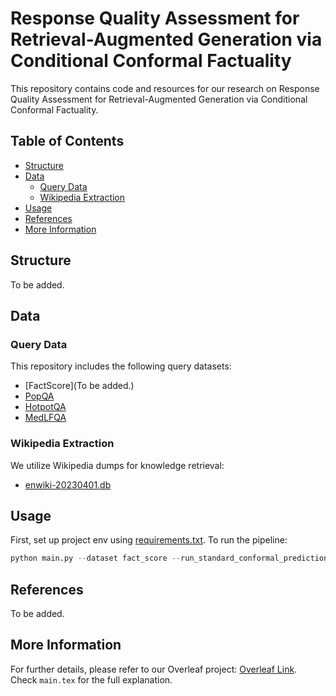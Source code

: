 # Response Quality Assessment for Retrieval-Augmented Generation via Conditional Conformal Factuality

This repository contains code and resources for our research on Response Quality Assessment for Retrieval-Augmented
Generation via Conditional Conformal Factuality.

## Table of Contents
- [Structure](#Structure)
- [Data](#data)
  - [Query Data](#query-data)
  - [Wikipedia Extraction](#wikipedia-extraction)
- [Usage](#usage)
- [References](#references)
- [More Information](#more-information)

## Structure
To be added.

## Data
### Query Data
This repository includes the following query datasets:
- [FactScore](To be added.)
- [PopQA](https://huggingface.co/datasets/akariasai/PopQA)
- [HotpotQA](https://huggingface.co/datasets/hotpotqa/hotpot_qa)
- [MedLFQA](https://github.com/jjcherian/conformal-safety/tree/main/data/MedLFQAv2)

### Wikipedia Extraction
We utilize Wikipedia dumps for knowledge retrieval:
- [enwiki-20230401.db](https://drive.google.com/file/d/1mekls6OGOKLmt7gYtHs0WGf5oTamTNat/view?usp=drive_link)

## Usage
First, set up project env using [requirements.txt](requirements.txt).
To run the pipeline:
```python
python main.py --dataset fact_score --run_standard_conformal_prediction
```

## References
To be added. 

## More Information
For further details, please refer to our Overleaf project: [Overleaf Link](https://www.overleaf.com/project/672d37f809abf87f2462aa37). Check `main.tex` for the full explanation.

